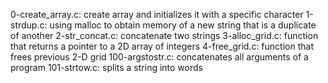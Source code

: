 0-create_array.c: create array and initializes it with a specific character
1-strdup.c: using malloc to obtain memory of a new string that is a duplicate of another
2-str_concat.c: concatenate two strings
3-alloc_grid.c: function that returns a pointer to a 2D array of integers
4-free_grid.c: function that frees previous 2-D grid
100-argstostr.c: concatenates all arguments of a program
101-strtow.c: splits a string into words
